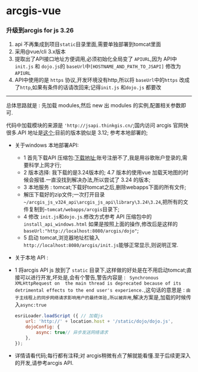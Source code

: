 # arcgis-vue

### 升级到arcgis for js 3.26
1. api 不再集成到项目`static`目录里面,需要单独部署到tomcat里面
2. 采用@vue/cli 3.x版本
3. 提取出了API接口地址方便调用,必须初始化全局变了 `APIURL`,因为  API中 `init.js` 和 `dojo.js`的 `baseUrl`中`[HOSTNAME_AND_PATH_TO_JSAPI]` 修改为 
`APIURL`
4. API中使用的是 `https` 协议,开发环境没有http,所以将 `baseUrl`中的`https` 改成了`http`,如果有条件的话请改回来;记得`init.js` 和`dojo.js` 都要改

---

总体思路就是 : 先加载 modules,然后 new 出 modules 的实例,配置相关参数即可.

代码中加载模块的来源是  `'http://jsapi.thinkgis.cn/`;国内访问 arcgis 官网快很多.API 地址是[这个](http://jshelp.thinkgis.cn/);目前的版本貌似是 3.12;
参考本地部署的;

* 关于windows 本地部署API: 
	* 1 首先下载API 压缩包:[下载地址](https://developers.arcgis.com/sign-in?redirect_uri=%2Fdownloads%2Fapis-and-sdks);账号注册不了,我是用谷歌账户登录的,需要科学上网才行;
	* 2 版本选择: 我下载的是3.24版本的; 4.7 版本的使用vue 加载天地图的时候会报错.一直没找到解决办法,所以尝试了 3.24 的版本;
	* 3 本地服务 : tomcat;下载好tomcat之后,删除webapps下面的所有文件;
	* 解压下载好的zip文件;一次打开目录 `~/arcgis_js_v324_api\arcgis_js_api\library\3.24\3.24`,把所有的文件复制到`~tomcat/webapps/arcgis`目录下;
	* 4 修改 `init.js`和`dojo.js`.修改方式参考 API 压缩包中的  `install_api_windows.html` 如果是按照上面的操作,修改后是这样的`baseUrl:"http://localhost:8080/arcgis/dojo"`;
	* 5 启动 tomcat,浏览器地址栏输入 `http://localhost:8080/arcgis/init.js`能够正常显示,则说明正常.

* 关于本地 API : 
 * 1 将arcgis API js 放到了 `static` 目录下,这样做的好处是在不用启动tomcat;直接可以进行开发,坏处是,会有个警告,警告内容是 : ` Synchronous XMLHttpRequest on 
 the main thread is deprecated because of its detrimental effects to the end user's experience.`,这句话的意思是 : 
 `由于主线程上的同步网络请求影响用户的最终体验,所以被弃用`,解决方案是,加载的时候传入`async:true`  
    ```javascript
    esriLoader.loadScript ({ // 加载js
        url: 'http://' + location.host + '/static/dojo/dojo.js',
        dojoConfig: {
            async: true// 异步发送网络请求
        },
    });
    ```
 
* 详情请看代码;每行都有注释;对 arcgis稍微有点了解就能看懂.至于后续更深入的开发,请参考arcgis API.
